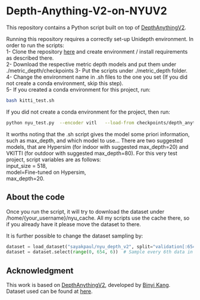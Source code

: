 # Depth-Anything-V2-on-NYUV2
This repository contains a Python script built on top of [DepthAnythingV2](https://github.com/DepthAnything/Depth-Anything-V2).

Running this repository requires a correctly set-up Unidepth environment.
In order to run the scripts:   
1- Clone the repository [here](https://github.com/DepthAnything/Depth-Anything-V2) and create environment / install requirements as described there.  
2- Download the respective metric depth models and put them under ./metric_depth/checkpoints
3- Put the scripts under ./metric_depth folder.
4- Change the environment name in .sh files to the one you set (If you did not create a conda environment, skip this step).  
5- If you created a conda environment for this project, run:  
```bash
bash kitti_test.sh
```
If you did not create a conda environment for the project, then run:
```bash
python nyu_test.py  --encoder vitl   --load-from checkpoints/depth_anything_v2_metric_hypersim_vitl.pth   --max-depth 20  --input-size 518 
```

It worths noting that the .sh script gives the model some priori information, such as max_depth, and which model to use... There are two suggested models, that are Hypersim (for indoor with suggested max_depth=20) and VKITTI (for outdoor with suggested max_depth=80). For this very test project, script variables are as follows:    
input_size = 518,  
model=Fine-tuned on Hypersim,    
max_depth=20.            


## About the code
Once you run the script, it will try to download the dataset under /home/{your_username}/nyu_cache. All my scripts use the cache there, so if you already have it please move the dataset to there.  
  
It is further possible to change the dataset sampling by:  

```python
dataset = load_dataset("sayakpaul/nyu_depth_v2", split="validation[:654]", cache_dir=home_dir+"/nyu_cache")
dataset = dataset.select(range(0, 654, 6))  # Sample every 6th data in dataset
```



## Acknowledgment
This work is based on [DepthAnythingV2](https://github.com/DepthAnything/Depth-Anything-V2), developed by [Binyi Kang](https://github.com/bingykang).    
Dataset used can be found at [here](https://huggingface.co/datasets/sayakpaul/nyu_depth_v2).

